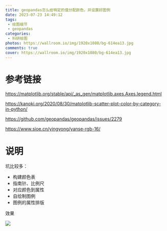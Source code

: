 ```yaml
---
title: geopandas怎么给特定的值分配颜色，并设置好图例
date: 2023-07-23 14:49:12
tags:
 - 绘图细节
 - geopandas
categories: 
 - 科研绘图
photos: https://wallroom.io/img/1920x1080/bg-614ea13.jpg
comments: true
cover: https://wallroom.io/img/1920x1080/bg-614ea13.jpg
---
```


# 参考链接

https://matplotlib.org/stable/api/_as_gen/matplotlib.axes.Axes.legend.html

https://kanoki.org/2020/08/30/matplotlib-scatter-plot-color-by-category-in-python/

https://github.com/geopandas/geopandas/issues/2279

https://www.sioe.cn/yingyong/yanse-rgb-16/

# 说明

坑比较多：

* 构建颜色表
* 指南针、比例尺
* 对应颜色到属性
* 自绘制图例
* 图例的属性排版

效果

![](https://cdn.jsdelivr.net/gh/youxt-njnu/blog-img/geopandas%E7%BB%98%E5%9B%BE1.png)
